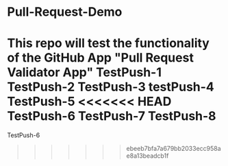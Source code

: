 # Pull-Request-Demo
This repo will test the functionality of the GitHub App "Pull Request Validator App"
TestPush-1
TestPush-2
TestPush-3
testPush-4
TestPush-5
<<<<<<< HEAD
TestPush-6
TestPush-7
TestPush-8
=======
TestPush-6
>>>>>>> ebeeb7bfa7a679bb2033ecc958ae8a13beadcb1f
